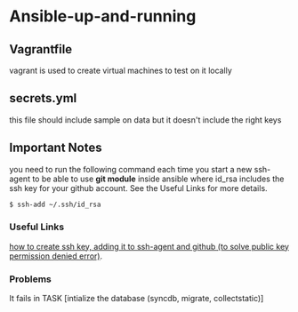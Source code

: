 # Ansible-up-and-running

## Vagrantfile
vagrant is used to create virtual machines to test on it locally

## secrets.yml
this file should include sample on data but it doesn't include the right keys

## Important Notes
you need to run the following command each time you start a new ssh-agent to be able to use **git module** inside ansible where id_rsa includes the ssh key for your github account. See the Useful Links for more details.
```sh
$ ssh-add ~/.ssh/id_rsa
```

### Useful Links
[how to create ssh key, adding it to ssh-agent and github (to solve public key permission denied error)](https://docs.github.com/en/github/authenticating-to-github/generating-a-new-ssh-key-and-adding-it-to-the-ssh-agent#generating-a-new-ssh-key).

### Problems
It fails in TASK [intialize the database (syncdb, migrate, collectstatic)]
